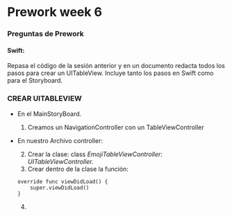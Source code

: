 # Prework week 6

### Preguntas de Prework 

#### Swift: 

Repasa el código de la sesión anterior y en un documento redacta todos los pasos para crear un UITableView. Incluye tanto los pasos en Swift como para el Storyboard. 

### CREAR UITABLEVIEW

- En el MainStoryBoard.

    1. Creamos un NavigationController con un TableViewController
- En nuestro Archivo controller: 

    2. Crear la clase: class *EmojiTableViewController: UITableViewController.*
    3. Crear dentro de la clase la función:
    ```
    override func viewDidLoad() {
        super.viewDidLoad()
    }
    ```
    4. 